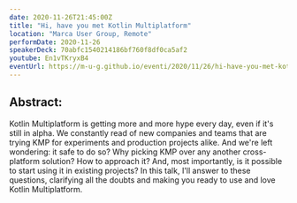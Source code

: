 ```yaml
---
date: 2020-11-26T21:45:00Z
title: "Hi, have you met Kotlin Multiplatform"
location: "Marca User Group, Remote"
performDate: 2020-11-26
speakerDeck: 70abfc1540214186bf760f8df0ca5af2
youtube: En1vTKryxB4
eventUrl: https://m-u-g.github.io/eventi/2020/11/26/hi-have-you-met-kotlin-multiplatform.html
---
```


## Abstract:
Kotlin Multiplatform is getting more and more hype every day, even if it's still in alpha. We constantly read of new companies and teams that are trying KMP for experiments and production projects alike. And we're left wondering: it safe to do so? Why picking KMP over any another cross-platform solution? How to approach it? And, most importantly, is it possible to start using it in existing projects?
In this talk, I'll answer to these questions, clarifying all the doubts and making you ready to use and love Kotlin Multiplatform.
